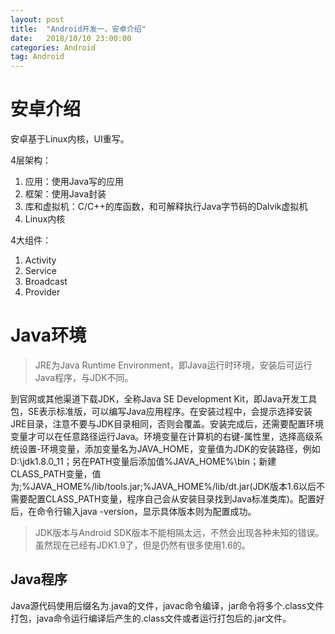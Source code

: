 ```yaml
---
layout: post
title:  "Android开发一、安卓介绍"
date:   2018/10/10 23:00:00
categories: Android
tag: Android
---
```


# 安卓介绍

安卓基于Linux内核，UI重写。

4层架构：

1. 应用：使用Java写的应用
2. 框架：使用Java封装
3. 库和虚拟机：C/C++的库函数，和可解释执行Java字节码的Dalvik虚拟机
4. Linux内核

4大组件：

1. Activity
2. Service
3. Broadcast
4. Provider

# Java环境

> JRE为Java Runtime Environment，即Java运行时环境，安装后可运行Java程序，与JDK不同。

到官网或其他渠道下载JDK，全称Java SE Development Kit，即Java开发工具包，SE表示标准版，可以编写Java应用程序。在安装过程中，会提示选择安装JRE目录，注意不要与JDK目录相同，否则会覆盖。安装完成后，还需要配置环境变量才可以在任意路径运行Java。环境变量在计算机的右键-属性里，选择高级系统设置-环境变量，添加变量名为JAVA_HOME，变量值为JDK的安装路径，例如D:\jdk1.8.0_11；另在PATH变量后添加值%JAVA_HOME%\bin；新建CLASS_PATH变量，值为;%JAVA_HOME%/lib/tools.jar;%JAVA_HOME%/lib/dt.jar(JDK版本1.6以后不需要配置CLASS_PATH变量，程序自己会从安装目录找到Java标准类库)。配置好后，在命令行输入java -version，显示具体版本则为配置成功。

> JDK版本与Android SDK版本不能相隔太远，不然会出现各种未知的错误。虽然现在已经有JDK1.9了，但是仍然有很多使用1.6的。

## Java程序
Java源代码使用后缀名为.java的文件，javac命令编译，jar命令将多个.class文件打包，java命令运行编译后产生的.class文件或者运行打包后的.jar文件。